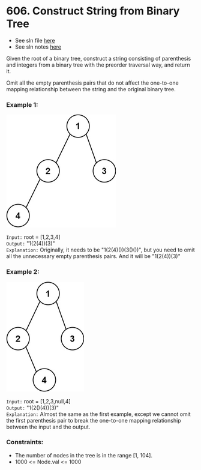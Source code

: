 # 606. Construct String from Binary Tree

- See sln file [here](./solution.cpp)
- See sln notes [here](./606%20Construct%20String%20from%20Binary%20Tree.pdf)

Given the root of a binary tree, construct a string consisting of parenthesis and integers
from a binary tree with the preorder traversal way, and return it.

Omit all the empty parenthesis pairs that do not affect the one-to-one mapping relationship
between the string and the original binary tree.

### Example 1:

![Example 1 PNG](./cons1-tree.jpg)

`Input:` root = [1,2,3,4]  
`Output:` "1(2(4))(3)"  
`Explanation:` Originally, it needs to be "1(2(4)())(3()())", but you need to omit all the unnecessary empty parenthesis pairs. And it will be "1(2(4))(3)"  


### Example 2:

![Example 2 PNG](./cons2-tree.jpg)

`Input:` root = [1,2,3,null,4]  
`Output:` "1(2()(4))(3)"  
`Explanation:` Almost the same as the first example, except we cannot omit the first
parenthesis pair to break the one-to-one mapping relationship between the input and the output. 

 
### Constraints:

- The number of nodes in the tree is in the range [1, 104].
- 1000 <= Node.val <= 1000
